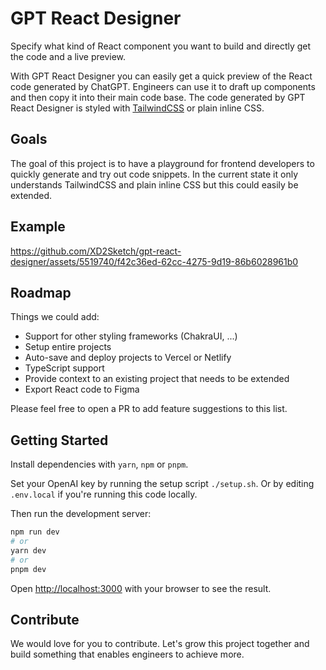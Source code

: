 # GPT React Designer

Specify what kind of React component you want to build and directly get the code and a live preview.

With GPT React Designer you can easily get a quick preview of the React code generated by ChatGPT. Engineers can use it to draft up components and then copy it into their main code base. The code generated by GPT React Designer is styled with [TailwindCSS](https://tailwindcss.com/) or plain inline CSS.

## Goals

The goal of this project is to have a playground for frontend developers to quickly generate and try out code snippets. In the current state it only understands TailwindCSS and plain inline CSS but this could easily be extended.

## Example

https://github.com/XD2Sketch/gpt-react-designer/assets/5519740/f42c36ed-62cc-4275-9d19-86b6028961b0

## Roadmap

Things we could add:

- Support for other styling frameworks (ChakraUI, ...)
- Setup entire projects
- Auto-save and deploy projects to Vercel or Netlify
- TypeScript support
- Provide context to an existing project that needs to be extended
- Export React code to Figma

Please feel free to open a PR to add feature suggestions to this list.

## Getting Started

Install dependencies with `yarn`, `npm` or `pnpm`.


Set your OpenAI key by running the setup script `./setup.sh`. 
Or by editing `.env.local` if you're running this code locally.

Then run the development server:

```bash
npm run dev
# or
yarn dev
# or
pnpm dev
```


Open [http://localhost:3000](http://localhost:3000) with your browser to see the result.

## Contribute

We would love for you to contribute. Let's grow this project together and build something that enables engineers to achieve more.
